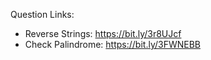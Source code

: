 
Question Links: 
- Reverse Strings: https://bit.ly/3r8UJcf 
- Check Palindrome: https://bit.ly/3FWNEBB